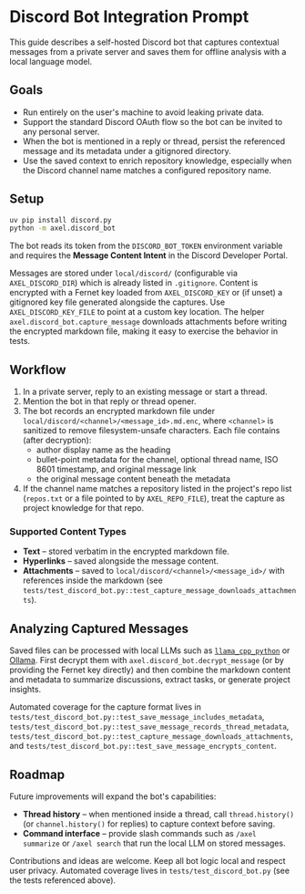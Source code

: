 # Discord Bot Integration Prompt

This guide describes a self-hosted Discord bot that captures contextual messages from a
private server and saves them for offline analysis with a local language model.

## Goals

- Run entirely on the user's machine to avoid leaking private data.
- Support the standard Discord OAuth flow so the bot can be invited to any personal server.
- When the bot is mentioned in a reply or thread, persist the referenced message and its
  metadata under a gitignored directory.
- Use the saved context to enrich repository knowledge, especially when the Discord channel
  name matches a configured repository name.

## Setup

```bash
uv pip install discord.py
python -m axel.discord_bot
```

The bot reads its token from the `DISCORD_BOT_TOKEN` environment variable and requires the
**Message Content Intent** in the Discord Developer Portal.

Messages are stored under `local/discord/` (configurable via `AXEL_DISCORD_DIR`) which is
already listed in `.gitignore`. Content is encrypted with a Fernet key loaded from
`AXEL_DISCORD_KEY` or (if unset) a gitignored key file generated alongside the captures.
Use `AXEL_DISCORD_KEY_FILE` to point at a custom key location. The helper
`axel.discord_bot.capture_message` downloads attachments before writing the encrypted
markdown file, making it easy to exercise the behavior in tests.

## Workflow

1. In a private server, reply to an existing message or start a thread.
2. Mention the bot in that reply or thread opener.
3. The bot records an encrypted markdown file under
   `local/discord/<channel>/<message_id>.md.enc`, where `<channel>` is sanitized to remove
   filesystem-unsafe characters. Each file contains (after decryption):
   - author display name as the heading
   - bullet-point metadata for the channel, optional thread name, ISO 8601 timestamp,
     and original message link
   - the original message content beneath the metadata
4. If the channel name matches a repository listed in the project's repo list
   (`repos.txt` or a file pointed to by `AXEL_REPO_FILE`), treat the capture as
   project knowledge for that repo.

### Supported Content Types

- **Text** – stored verbatim in the encrypted markdown file.
- **Hyperlinks** – saved alongside the message content.
- **Attachments** – saved to `local/discord/<channel>/<message_id>/` with references inside the
  markdown (see `tests/test_discord_bot.py::test_capture_message_downloads_attachments`).

## Analyzing Captured Messages

Saved files can be processed with local LLMs such as
[`llama_cpp_python`](https://pypi.org/project/llama-cpp-python/) or
[Ollama](https://github.com/ollama/ollama). First decrypt them with
`axel.discord_bot.decrypt_message` (or by providing the Fernet key directly) and then
combine the markdown content and metadata to summarize discussions, extract tasks, or
generate project insights.

Automated coverage for the capture format lives in
`tests/test_discord_bot.py::test_save_message_includes_metadata`,
`tests/test_discord_bot.py::test_save_message_records_thread_metadata`,
`tests/test_discord_bot.py::test_capture_message_downloads_attachments`, and
`tests/test_discord_bot.py::test_save_message_encrypts_content`.

## Roadmap

Future improvements will expand the bot's capabilities:

- **Thread history** – when mentioned inside a thread, call
  `thread.history()` (or `channel.history()` for replies) to capture context
  before saving.
- **Command interface** – provide slash commands such as `/axel summarize`
  or `/axel search` that run the local LLM on stored messages.

Contributions and ideas are welcome. Keep all bot logic local and respect user privacy.
Automated coverage lives in `tests/test_discord_bot.py` (see the tests referenced above).
